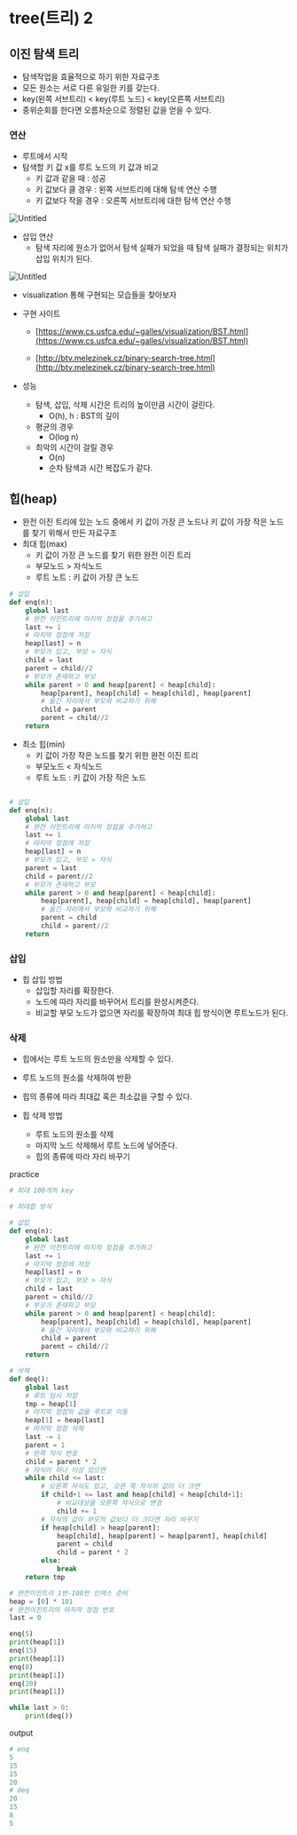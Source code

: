 # tree(트리) 2

## 이진 탐색 트리

- 탐색작업을 효율적으로 하기 위한 자료구조
- 모든 원소는 서로 다른 유일한 키를 갖는다.
- key(왼쪽 서브트리) < key(루트 노드) < key(오른쪽 서브트리)
- 중위순회를 한다면 오름차순으로 정렬된 값을 얻을 수 있다.

### 연산

- 루트에서 시작
- 탐색할 키 값 x를 루트 노드의 키 값과 비교
    - 키 값과 같을 때 : 성공
    - 키 값보다 클 경우 : 왼쪽 서브트리에 대해 탐색 연산 수행
    - 키 값보다 작을 경우 : 오른쪽 서브트리에 대한 탐색 연산 수행

![Untitled](https://s3.us-west-2.amazonaws.com/secure.notion-static.com/2b5fd795-c87f-4068-8a9c-11d7c79246ea/Untitled.png?X-Amz-Algorithm=AWS4-HMAC-SHA256&X-Amz-Content-Sha256=UNSIGNED-PAYLOAD&X-Amz-Credential=AKIAT73L2G45EIPT3X45%2F20230228%2Fus-west-2%2Fs3%2Faws4_request&X-Amz-Date=20230228T000507Z&X-Amz-Expires=86400&X-Amz-Signature=369edd884f8509b9312a52e95f90fe4121dc889e38a0215294b5451867d34b7b&X-Amz-SignedHeaders=host&response-content-disposition=filename%3D%22Untitled.png%22&x-id=GetObject)

- 삽입 연산
    - 탐색 자리에 원소가 없어서 탐색 실패가 되었을 때 탐색 실패가 결정되는 위치가 삽입 위치가 된다.

![Untitled](https://s3.us-west-2.amazonaws.com/secure.notion-static.com/3ef88b6c-67e8-4849-94c5-bf8360cadd1b/Untitled.png?X-Amz-Algorithm=AWS4-HMAC-SHA256&X-Amz-Content-Sha256=UNSIGNED-PAYLOAD&X-Amz-Credential=AKIAT73L2G45EIPT3X45%2F20230228%2Fus-west-2%2Fs3%2Faws4_request&X-Amz-Date=20230228T000521Z&X-Amz-Expires=86400&X-Amz-Signature=81061f3171984b74d6e1b13d790f6c1f3d51b422035974c6a547e45f9c04b502&X-Amz-SignedHeaders=host&response-content-disposition=filename%3D%22Untitled.png%22&x-id=GetObject)

- visualization 통해 구현되는 모습들을 찾아보자

- 구현 사이트
    - [https://www.cs.usfca.edu/~galles/visualization/BST.html](https://www.cs.usfca.edu/~galles/visualization/BST.html)

    - [http://btv.melezinek.cz/binary-search-tree.html](http://btv.melezinek.cz/binary-search-tree.html)

- 성능
    - 탐색, 삽입, 삭제 시간은 트리의 높이만큼 시간이 걸린다.
        - O(h), h : BST의 깊이
    - 평균의 경우
        - O(log n)
    - 최악의 시간이 걸릴 경우
        - O(n)
        - 순차 탐색과 시간 복잡도가 같다.

## 힙(heap)

- 완전 이진 트리에 있는 노드 중에서 키 값이 가장 큰 노드나 키 값이 가장 작은 노드를 찾기 위해서 만든 자료구조
- 최대 힙(max)
    - 키 값이 가장 큰 노드를 찾기 위한 완전 이진 트리
    - 부모노드 > 자식노드
    - 루트 노트 : 키 값이 가장 큰 노드

```python
# 삽입
def enq(n):
    global last
    # 완전 이진트리에 마지막 정점을 추가하고
    last += 1
    # 마지막 정점에 저장
    heap[last] = n
    # 부모가 있고, 부모 > 자식
    child = last
    parent = child//2
    # 부모가 존재하고 부모
    while parent > 0 and heap[parent] < heap[child]:
        heap[parent], heap[child] = heap[child], heap[parent]
        # 옮긴 자리에서 부모와 비교하기 위해
        child = parent
        parent = child//2
    return

```

- 최소 힙(min)
    - 키 값이 가장 작은 노드를 찾기 위한 완전 이진 트리
    - 부모노드 < 자식노드
    - 루트 노드 : 키 값이 가장 작은 노드

```python

# 삽입
def enq(n):
    global last
    # 완전 이진트리에 마지막 정점을 추가하고
    last += 1
    # 마지막 정점에 저장
    heap[last] = n
    # 부모가 있고, 부모 > 자식
    parent = last
    child = parent//2
    # 부모가 존재하고 부모
    while parent > 0 and heap[parent] < heap[child]:
        heap[parent], heap[child] = heap[child], heap[parent]
        # 옮긴 자리에서 부모와 비교하기 위해
        parent = child
        child = parent//2
    return
```

### 삽입

- 힙 삽입 방법
    - 삽입할 자리를 확장한다.
    - 노드에 따라 자리를 바꾸어서 트리를 완성시켜준다.
    - 비교할 부모 노드가 없으면 자리를 확장하여 최대 힙 방식이면 루트노드가 된다.

### 삭제

- 힙에서는 루트 노드의 원소만을 삭제할 수 있다.
- 루트 노드의 원소를 삭제하여 반환

- 힙의 종류에 따라 최대값 혹은 최소값을 구할 수 있다.
- 힙 삭제 방법
    - 루트 노드의 원소를 삭제
    - 마지막 노드 삭제해서 루트 노드에 넣어준다.
    - 힙의 종류에 따라 자리 바꾸기

practice

```python
# 최대 100개의 key

# 최대합 방식

# 삽입
def enq(n):
    global last
    # 완전 이진트리에 마지막 정점을 추가하고
    last += 1
    # 마지막 정점에 저장
    heap[last] = n
    # 부모가 있고, 부모 > 자식
    child = last
    parent = child//2
    # 부모가 존재하고 부모
    while parent > 0 and heap[parent] < heap[child]:
        heap[parent], heap[child] = heap[child], heap[parent]
        # 옮긴 자리에서 부모와 비교하기 위해
        child = parent
        parent = child//2
    return

# 삭제
def deq():
    global last
    # 루트 임시 저장
    tmp = heap[1]
    # 마지막 정점의 값을 루트로 이동
    heap[1] = heap[last]
    # 마지막 정점 삭제
    last -= 1
    parent = 1
    # 왼쪽 자식 번호
    child = parent * 2
    # 자식이 하나 이상 있으면
    while child <= last:
        # 오른쪽 자식도 있고, 오른 쪽 자식의 값이 더 크면
        if child+1 <= last and heap[child] < heap[child+1]:
            # 비교대상을 오른쪽 자식으로 변경
            child += 1
        # 자식의 값이 부모의 값보다 더 크다면 자리 바꾸기
        if heap[child] > heap[parent]:
            heap[child], heap[parent] = heap[parent], heap[child]
            parent = child
            child = parent * 2
        else:
            break
    return tmp

# 완전이진트리 1번-100번 인덱스 준비
heap = [0] * 101
# 완전이진트리의 마지막 정점 번호
last = 0

enq(5)
print(heap[1])
enq(15)
print(heap[1])
enq(8)
print(heap[1])
enq(20)
print(heap[1])

while last > 0:
    print(deq())
```

output

```python
# enq
5
15
15
20
# deq
20
15
8
5
```